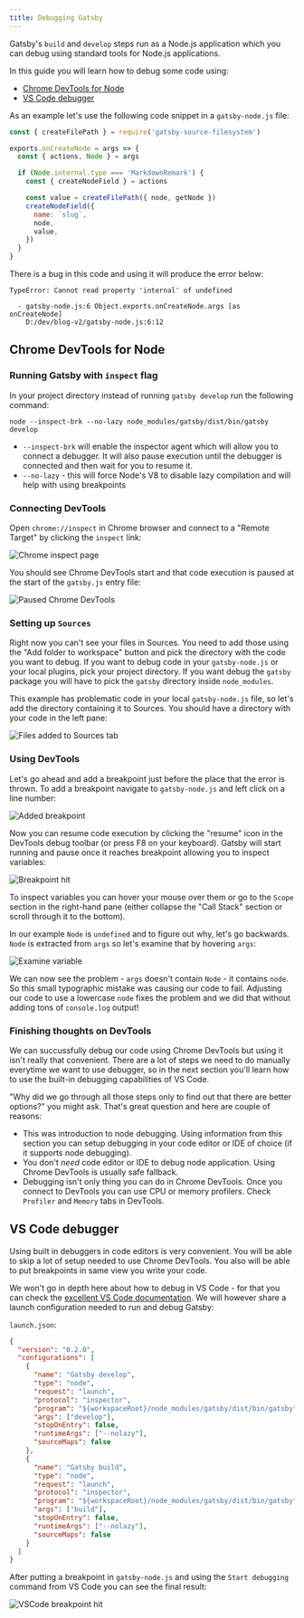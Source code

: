 ```yaml
---
title: Debugging Gatsby
---
```


Gatsby's `build` and `develop` steps run as a Node.js application which you can debug using standard tools for Node.js applications.  

In this guide you will learn how to debug some code using:

 - [Chrome DevTools for Node](#chrome-devtools-for-node)
 - [VS Code debugger](#vs-code-debugger)

As an example let's use the following code snippet in a `gatsby-node.js` file:

```js
const { createFilePath } = require('gatsby-source-filesystem')

exports.onCreateNode = args => {
  const { actions, Node } = args

  if (Node.internal.type === 'MarkdownRemark') {
    const { createNodeField } = actions

    const value = createFilePath({ node, getNode })
    createNodeField({
      name: `slug`,
      node,
      value,
    })
  }
}
```

There is a bug in this code and using it will produce the error below:

```
TypeError: Cannot read property 'internal' of undefined

  - gatsby-node.js:6 Object.exports.onCreateNode.args [as onCreateNode]
    D:/dev/blog-v2/gatsby-node.js:6:12
```

## Chrome DevTools for Node

### Running Gatsby with `inspect` flag

In your project directory instead of running `gatsby develop` run the following command:

```shell
node --inspect-brk --no-lazy node_modules/gatsby/dist/bin/gatsby develop
```

 - `--inspect-brk` will enable the inspector agent which will allow you to connect a debugger. It will also pause execution until the debugger is connected and then wait for you to resume it.
 - `--no-lazy` - this will force Node's V8 to disable lazy compilation and will help with using breakpoints

### Connecting DevTools

Open `chrome://inspect` in Chrome browser and connect to a "Remote Target" by clicking the `inspect` link:

![Chrome inspect page](./images/chrome-devtools-inspect.png)

You should see Chrome DevTools start and that code execution is paused at the start of the `gatsby.js` entry file:

![Paused Chrome DevTools](./images/chrome-devtools-init.png)

### Setting up `Sources`

Right now you can't see your files in Sources. You need to add those using the "Add folder to workspace" button and pick the directory with the code you want to debug. If you want to debug code in your `gatsby-node.js` or your local plugins, pick your project directory. If you want debug the `gatsby` package you will have to pick the `gatsby` directory inside `node_modules`.

This example has problematic code in your local `gatsby-node.js` file, so let's add the directory containing it to Sources. You should have a directory with your code in the left pane:

![Files added to Sources tab](./images/chrome-devtools-files.png)

### Using DevTools

Let's go ahead and add a breakpoint just before the place that the error is thrown. To add a breakpoint navigate to `gatsby-node.js` and left click on a line number:

![Added breakpoint](./images/chrome-devtools-new-breakpoint.png)

Now you can resume code execution by clicking the "resume" icon in the DevTools debug toolbar (or press F8 on your keyboard). Gatsby will start running and pause once it reaches breakpoint allowing you to inspect variables:

![Breakpoint hit](./images/chrome-devtools-breakpoint-hit.png)

To inspect variables you can hover your mouse over them or go to the `Scope` section in the right-hand pane (either collapse the "Call Stack" section or scroll through it to the bottom).

In our example `Node` is `undefined` and to figure out why, let's go backwards. `Node` is extracted from `args` so let's examine that by hovering `args`:

![Examine variable](./images/chrome-devtools-examine-var.png)

We can now see the problem - `args` doesn't contain `Node` - it contains `node`. So this small typographic mistake was causing our code to fail. Adjusting our code to use a lowercase `node` fixes the problem and we did that without adding tons of `console.log` output!

### Finishing thoughts on DevTools

We can succussfully debug our code using Chrome DevTools but using it isn't really that convenient. There are a lot of steps we need to do manually everytime we want to use debugger, so in the next section you'll learn how to use the built-in debugging capabilities of VS Code.

"Why did we go through all those steps only to find out that there are better options?" you might ask. That's great question and here are couple of reasons:

 - This was introduction to node debugging. Using information from this section you can setup debugging in your code editor or IDE of choice (if it supports node debugging).
 - You don't *need* code editor or IDE to debug node application. Using Chrome DevTools is usually safe fallback.
 - Debugging isn't only thing you can do in Chrome DevTools. Once you connect to DevTools you can use CPU or memory profilers. Check `Profiler` and `Memory` tabs in DevTools.

## VS Code debugger

Using built in debuggers in code editors is very convenient. You will be able to skip a lot of setup needed to use Chrome DevTools. You also will be able to put breakpoints in same view you write your code.

We won't go in depth here about how to debug in VS Code - for that you can check the [excellent VS Code documentation](https://code.visualstudio.com/docs/editor/debugging). We will however share a launch configuration needed to run and debug Gatsby:

`launch.json`:
```json
{
  "version": "0.2.0",
  "configurations": [
    {
      "name": "Gatsby develop",
      "type": "node",
      "request": "launch",
      "protocol": "inspector",
      "program": "${workspaceRoot}/node_modules/gatsby/dist/bin/gatsby",
      "args": ["develop"],
      "stopOnEntry": false,
      "runtimeArgs": ["--nolazy"],
      "sourceMaps": false
    },
    {
      "name": "Gatsby build",
      "type": "node",
      "request": "launch",
      "protocol": "inspector",
      "program": "${workspaceRoot}/node_modules/gatsby/dist/bin/gatsby",
      "args": ["build"],
      "stopOnEntry": false,
      "runtimeArgs": ["--nolazy"],
      "sourceMaps": false
    }
  ]
}
```

After putting a breakpoint in `gatsby-node.js` and using the `Start debugging` command from VS Code you can see the final result:

![VSCode breakpoint hit](./images/vscode-debug.png)
